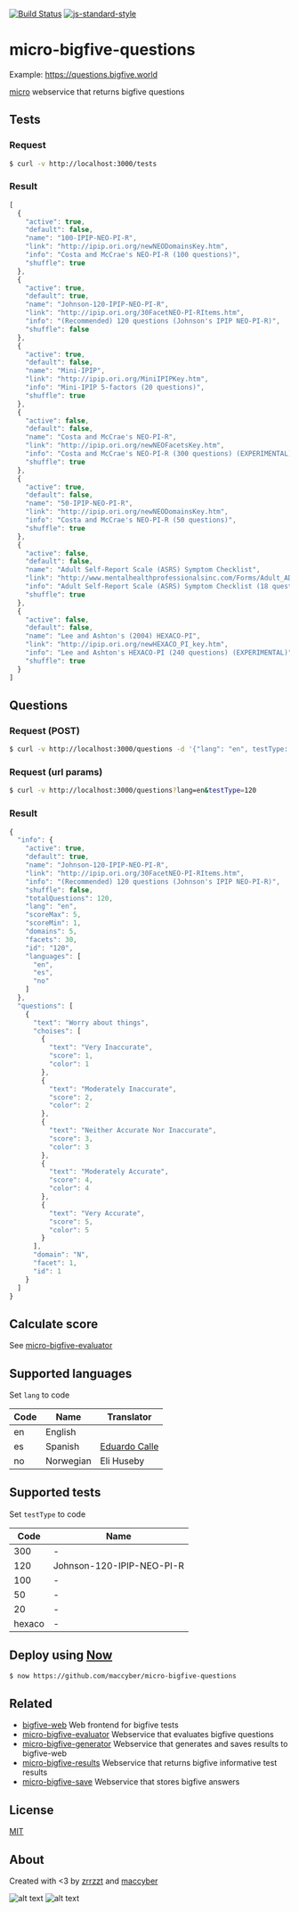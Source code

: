 [![Build Status](https://travis-ci.org/maccyber/micro-bigfive-questions.svg?branch=master)](https://travis-ci.org/maccyber/micro-bigfive-questions)
[![js-standard-style](https://img.shields.io/badge/code%20style-standard-brightgreen.svg?style=flat)](https://github.com/feross/standard)

# micro-bigfive-questions

Example: https://questions.bigfive.world

[micro](https://github.com/zeit/micro) webservice that returns bigfive questions

## Tests

### Request

```sh
$ curl -v http://localhost:3000/tests
```

### Result

```JavaScript
[
  {
    "active": true,
    "default": false,
    "name": "100-IPIP-NEO-PI-R",
    "link": "http://ipip.ori.org/newNEODomainsKey.htm",
    "info": "Costa and McCrae's NEO-PI-R (100 questions)",
    "shuffle": true
  },
  {
    "active": true,
    "default": true,
    "name": "Johnson-120-IPIP-NEO-PI-R",
    "link": "http://ipip.ori.org/30FacetNEO-PI-RItems.htm",
    "info": "(Recommended) 120 questions (Johnson's IPIP NEO-PI-R)",
    "shuffle": false
  },
  {
    "active": true,
    "default": false,
    "name": "Mini-IPIP",
    "link": "http://ipip.ori.org/MiniIPIPKey.htm",
    "info": "Mini-IPIP 5-factors (20 questions)",
    "shuffle": true
  },
  {
    "active": false,
    "default": false,
    "name": "Costa and McCrae's NEO-PI-R",
    "link": "http://ipip.ori.org/newNEOFacetsKey.htm",
    "info": "Costa and McCrae's NEO-PI-R (300 questions) (EXPERIMENTAL)",
    "shuffle": true
  },
  {
    "active": true,
    "default": false,
    "name": "50-IPIP-NEO-PI-R",
    "link": "http://ipip.ori.org/newNEODomainsKey.htm",
    "info": "Costa and McCrae's NEO-PI-R (50 questions)",
    "shuffle": true
  },
  {
    "active": false,
    "default": false,
    "name": "Adult Self-Report Scale (ASRS) Symptom Checklist",
    "link": "http://www.mentalhealthprofessionalsinc.com/Forms/Adult_ADHD_Self-Report_Scale_(ASRS-v1.1).pdf",
    "info": "Adult Self-Report Scale (ASRS) Symptom Checklist (18 questions)",
    "shuffle": true
  },
  {
    "active": false,
    "default": false,
    "name": "Lee and Ashton's (2004) HEXACO-PI",
    "link": "http://ipip.ori.org/newHEXACO_PI_key.htm",
    "info": "Lee and Ashton's HEXACO-PI (240 questions) (EXPERIMENTAL)",
    "shuffle": true
  }
]
```

## Questions

### Request (POST)

```sh
$ curl -v http://localhost:3000/questions -d '{"lang": "en", testType: "120" }'
```

### Request (url params)

```sh
$ curl -v http://localhost:3000/questions?lang=en&testType=120
```

### Result

```JavaScript
{
  "info": {
    "active": true,
    "default": true,
    "name": "Johnson-120-IPIP-NEO-PI-R",
    "link": "http://ipip.ori.org/30FacetNEO-PI-RItems.htm",
    "info": "(Recommended) 120 questions (Johnson's IPIP NEO-PI-R)",
    "shuffle": false,
    "totalQuestions": 120,
    "lang": "en",
    "scoreMax": 5,
    "scoreMin": 1,
    "domains": 5,
    "facets": 30,
    "id": "120",
    "languages": [
      "en",
      "es",
      "no"
    ]
  },
  "questions": [
    {
      "text": "Worry about things",
      "choises": [
        {
          "text": "Very Inaccurate",
          "score": 1,
          "color": 1
        },
        {
          "text": "Moderately Inaccurate",
          "score": 2,
          "color": 2
        },
        {
          "text": "Neither Accurate Nor Inaccurate",
          "score": 3,
          "color": 3
        },
        {
          "text": "Moderately Accurate",
          "score": 4,
          "color": 4
        },
        {
          "text": "Very Accurate",
          "score": 5,
          "color": 5
        }
      ],
      "domain": "N",
      "facet": 1,
      "id": 1
    }
  ]
}
```

## Calculate score

See [micro-bigfive-evaluator](https://github.com/maccyber/micro-bigfive-evaluator)

## Supported languages

Set ```lang``` to code

| Code | Name      | Translator |
| ---- | --------- | ---------- |
| en   | English   |            |
| es   | Spanish   | [Eduardo Calle](github.com/nieled) |
| no   | Norwegian | Eli Huseby |

## Supported tests

Set ```testType``` to code

| Code | Name |
| ---- | ---- |
| 300 | - |
| 120  | Johnson-120-IPIP-NEO-PI-R |
| 100  | - |
| 50   | - |
| 20   | - |
| hexaco | - |

## Deploy using [Now](https://zeit.co/now)

```sh
$ now https://github.com/maccyber/micro-bigfive-questions
```

## Related
- [bigfive-web](https://github.com/maccyber/bigfive-web) Web frontend for bigfive tests
- [micro-bigfive-evaluator](https://github.com/maccyber/micro-bigfive-evaluator) Webservice that evaluates bigfive questions
- [micro-bigfive-generator](https://github.com/maccyber/micro-bigfive-generator) Webservice that generates and saves results to bigfive-web
- [micro-bigfive-results](https://github.com/maccyber/micro-bigfive-results) Webservice that returns bigfive informative test results
- [micro-bigfive-save](https://github.com/maccyber/micro-bigfive-save) Webservice that stores bigfive answers

## License

[MIT](LICENSE)

## About

Created with <3 by [zrrzzt](https://github.com/zrrrzzt) and [maccyber](https://github.com/maccyber)

![alt text](https://robots.kebabstudios.party/zrrrzzt.png "Robohash image of zrrrzzt") 
![alt text](https://robots.kebabstudios.party/maccyber.png "Robohash image of maccyber")
